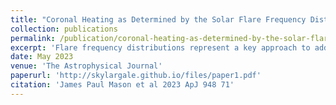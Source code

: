 ```yaml
---
title: "Coronal Heating as Determined by the Solar Flare Frequency Distribution Obtained by Aggregating Case Studies"
collection: publications
permalink: /publication/coronal-heating-as-determined-by-the-solar-flare-frequency-distribution-obtained-by-aggregating-case-studies
excerpt: 'Flare frequency distributions represent a key approach to addressing one of the largest problems in solar and stellar physics: determining the mechanism that counterintuitively heats coronae to temperatures that are orders of magnitude hotter than the corresponding photospheres. It is widely accepted that the magnetic field is responsible for the heating, but there are two competing mechanisms that could explain it: nanoflares or Alfvén waves. To date, neither can be directly observed. Nanoflares are, by definition, extremely small, but their aggregate energy release could represent a substantial heating mechanism, presuming they are sufficiently abundant. One way to test this presumption is via the flare frequency distribution, which describes how often flares of various energies occur. If the slope of the power law fitting the flare frequency distribution is above a critical threshold, α = 2 as established in prior literature, then there should be a sufficient abundance of nanoflares to explain coronal heating. We performed >600 case studies of solar flares, made possible by an unprecedented number of data analysts via three semesters of an undergraduate physics laboratory course. This allowed us to include two crucial, but nontrivial, analysis methods: preflare baseline subtraction and computation of the flare energy, which requires determining flare start and stop times. We aggregated the results of these analyses into a statistical study to determine that α = 1.63 ± 0.03. This is below the critical threshold, suggesting that Alfvén waves are an important driver of coronal heating.'
date: May 2023
venue: 'The Astrophysical Journal'
paperurl: 'http://skylargale.github.io/files/paper1.pdf'
citation: 'James Paul Mason et al 2023 ApJ 948 71'
---
```

